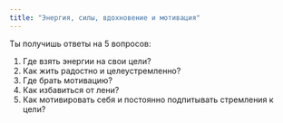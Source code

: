 ```yaml
---
title: "Энергия, силы, вдохновение и мотивация"
---
```


Ты получишь ответы на 5 вопросов:

1. Где взять энергии на свои цели?
2. Как жить радостно и целеустремленно?
3. Где брать мотивацию?
4. Как избавиться от лени?
5. Как мотивировать себя и постоянно подпитывать стремления к цели?
